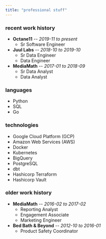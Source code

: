 ```yaml
---
title: "professional stuff"
---
```


### recent work history

* **Octane11** -- *2019-11 to present*
    * Sr Software Engineer
* **Juul Labs** -- *2018-10 to 2019-10*
    * Sr Data Engineer
    * Data Engineer
* **MediaMath** -- *2017-01 to 2018-09*
    * Sr Data Analyst
    * Data Analyst

### languages

* Python
* SQL
* Go

### technologies

* Google Cloud Platform (GCP)
* Amazon Web Services (AWS)
* Docker
* Kubernetes
* BigQuery
* PostgreSQL
* dbt
* Hashicorp Terraform
* Hashicorp Vault

### older work history

* **MediaMath** -- *2016-02 to 2017-02*
    * Reporting Analyst
    * Engagement Associate
    * Marketing Engineer
* **Bed Bath & Beyond** -- *2012-10 to 2016-01*
    * Product Safety Coordinator
